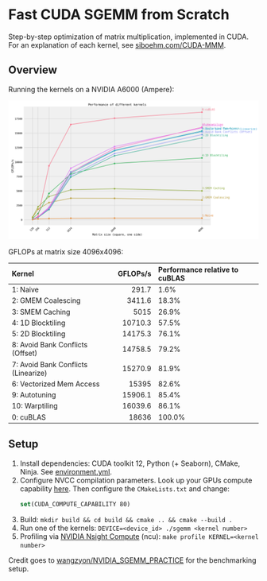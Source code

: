 # Fast CUDA SGEMM from Scratch

Step-by-step optimization of matrix multiplication, implemented in CUDA.
For an explanation of each kernel, see [siboehm.com/CUDA-MMM](https://siboehm.com/articles/22/CUDA-MMM).

## Overview

Running the kernels on a NVIDIA A6000 (Ampere):

![](benchmark_results.png)

GFLOPs at matrix size 4096x4096:
<!-- benchmark_results -->
| Kernel                              |   GFLOPs/s | Performance relative to cuBLAS   |
|:------------------------------------|-----------:|:---------------------------------|
| 1: Naive                            |      291.7 | 1.6%                             |
| 2: GMEM Coalescing                  |     3411.6 | 18.3%                            |
| 3: SMEM Caching                     |     5015   | 26.9%                            |
| 4: 1D Blocktiling                   |    10710.3 | 57.5%                            |
| 5: 2D Blocktiling                   |    14175.3 | 76.1%                            |
| 8: Avoid Bank Conflicts (Offset)    |    14758.5 | 79.2%                            |
| 7: Avoid Bank Conflicts (Linearize) |    15270.9 | 81.9%                            |
| 6: Vectorized Mem Access            |    15395   | 82.6%                            |
| 9: Autotuning                       |    15906.1 | 85.4%                            |
| 10: Warptiling                      |    16039.6 | 86.1%                            |
| 0: cuBLAS                           |    18636   | 100.0%                           |
<!-- benchmark_results -->

## Setup

1. Install dependencies: CUDA toolkit 12, Python (+ Seaborn), CMake, Ninja. See [environment.yml](environment.yml).
1. Configure NVCC compilation parameters. Look up your GPUs compute
   capability [here](https://developer.nvidia.com/cuda-gpus). Then configure the `CMakeLists.txt` and change:
    ```cmake
    set(CUDA_COMPUTE_CAPABILITY 80)
    ```
1. Build: `mkdir build && cd build && cmake .. && cmake --build .`
1. Run one of the kernels: `DEVICE=<device_id> ./sgemm <kernel number>`
1. Profiling via [NVIDIA Nsight Compute](https://developer.nvidia.com/nsight-compute) (ncu): `make profile KERNEL=<kernel number>`

Credit goes to [wangzyon/NVIDIA_SGEMM_PRACTICE](https://github.com/wangzyon/NVIDIA_SGEMM_PRACTICE) for the benchmarking setup.
